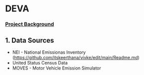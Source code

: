 # DEVA
### [Project Background](https://github.com/itskeerthana/Shiny-App/blob/main/README.md)

## 1. Data Sources 
  * NEI - National Emissionas Inventory (https://github.com/itskeerthana/vivke/edit/main/Readme.md)
  * United Status Census Data
  * MOVES - Motor Vehicle Emission Simulator

